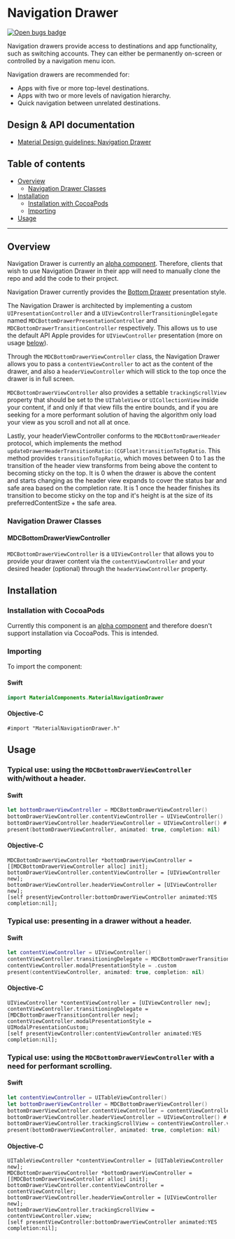 # Navigation Drawer

[![Open bugs badge](https://img.shields.io/badge/dynamic/json.svg?label=open%20bugs&url=https%3A%2F%2Fapi.github.com%2Fsearch%2Fissues%3Fq%3Dis%253Aopen%2Blabel%253Atype%253ABug%2Blabel%253A%255BNavigationDrawer%255D&query=%24.total_count)](https://github.com/material-components/material-components-ios/issues?q=is%3Aopen+is%3Aissue+label%3Atype%3ABug+label%3A%5BNavigationDrawer%5D)

Navigation drawers provide access to destinations and app functionality, such as switching accounts. They can either be permanently on-screen or controlled by a navigation menu icon.

Navigation drawers are recommended for:
* Apps with five or more top-level destinations.
* Apps with two or more levels of navigation hierarchy.
* Quick navigation between unrelated destinations.

## Design & API documentation

<ul class="icon-list">
  <li class="icon-list-item icon-list-item--spec"><a href="https://material.io/go/design-navigation-drawer">Material Design guidelines: Navigation Drawer</a></li>
</ul>

## Table of contents

- [Overview](#overview)
  - [Navigation Drawer Classes](#navigation-drawer-classes)
- [Installation](#installation)
  - [Installation with CocoaPods](#installation-with-cocoapods)
  - [Importing](#importing)
- [Usage](#usage)

- - -

## Overview

Navigation Drawer is currently an [alpha component](https://github.com/material-components/material-components-ios/blob/develop/contributing/alpha_components.md). Therefore, clients that wish to use Navigation Drawer in their app will need to manually clone the repo and add the code to their project.

Navigation Drawer currently provides the [Bottom Drawer](https://developer.apple.com/documentation/uikit/uiaccessibilityelement/1619577-accessibilitylabel) presentation style.

The Navigation Drawer is architected by implementing a custom `UIPresentationController` and a `UIViewControllerTransitioningDelegate` named `MDCBottomDrawerPresentationController` and `MDCBottomDrawerTransitionController` respectively.
This allows us to use the default API Apple provides for `UIViewController` presentation (more on usage [below](#usage)).

Through the `MDCBottomDrawerViewController` class, the Navigation Drawer allows you to pass a `contentViewController` to act as the content of the drawer, and also a `headerViewController` which will stick to the top once the drawer is in full screen.

`MDCBottomDrawerViewController` also provides a settable `trackingScrollView` property that should be set to the `UITableView` or `UICollectionView` inside your content, if and only if that view fills the entire bounds, and if you are seeking for a more performant solution of having the algorithm only load your view as you scroll and not all at once.

Lastly, your headerViewController conforms to the `MDCBottomDrawerHeader` protocol, which implements the method `updateDrawerHeaderTransitionRatio:(CGFloat)transitionToTopRatio`. This method provides `transitionToTopRatio`, which moves between 0 to 1 as the transition of the header view
 transforms from being above the content to becoming sticky on the top. It is 0 when the drawer is above the content and starts changing as the header view expands to cover the status bar and safe area based on the completion rate. It is 1 once the header finishes its transition to become sticky on the top and it's height is at the size of its preferredContentSize + the safe area.

### Navigation Drawer Classes

#### MDCBottomDrawerViewController

`MDCBottomDrawerViewController` is a `UIViewController` that allows you to provide your drawer content via the `contentViewController` and your desired header (optional) through the `headerViewController` property.

## Installation

<!-- Extracted from docs/../../../docs/component-installation.md -->

### Installation with CocoaPods

Currently this component is an [alpha component](https://github.com/material-components/material-components-ios/blob/develop/contributing/alpha_components.md) and therefore doesn't support installation via CocoaPods. This is intended. 

### Importing

To import the component:

<!--<div class="material-code-render" markdown="1">-->
#### Swift
```swift
import MaterialComponents.MaterialNavigationDrawer
```

#### Objective-C

```objc
#import "MaterialNavigationDrawer.h"
```
<!--</div>-->


## Usage

<!-- Extracted from docs/typical-use-view.md -->

### Typical use: using the `MDCBottomDrawerViewController` with/without a header.

<!--<div class="material-code-render" markdown="1">-->
#### Swift

```swift
let bottomDrawerViewController = MDCBottomDrawerViewController()
bottomDrawerViewController.contentViewController = UIViewController()
bottomDrawerViewController.headerViewController = UIViewController() # this is optional
present(bottomDrawerViewController, animated: true, completion: nil)
```

#### Objective-C

```objc
MDCBottomDrawerViewController *bottomDrawerViewController = [[MDCBottomDrawerViewController alloc] init];
bottomDrawerViewController.contentViewController = [UIViewController new];
bottomDrawerViewController.headerViewController = [UIViewController new];
[self presentViewController:bottomDrawerViewController animated:YES completion:nil];
```
<!--</div>-->

### Typical use: presenting in a drawer without a header.

<!--<div class="material-code-render" markdown="1">-->
#### Swift

```swift
let contentViewController = UIViewController()
contentViewController.transitioningDelegate = MDCBottomDrawerTransitionController()
contentViewController.modalPresentationStyle = .custom
present(contentViewController, animated: true, completion: nil)
```

#### Objective-C

```objc
UIViewController *contentViewController = [UIViewController new];
contentViewController.transitioningDelegate = [MDCBottomDrawerTransitionController new];
contentViewController.modalPresentationStyle = UIModalPresentationCustom;
[self presentViewController:contentViewController animated:YES completion:nil];
```
<!--</div>-->

### Typical use: using the `MDCBottomDrawerViewController` with a need for performant scrolling.

<!--<div class="material-code-render" markdown="1">-->
#### Swift

```swift
let contentViewController = UITableViewController()
let bottomDrawerViewController = MDCBottomDrawerViewController()
bottomDrawerViewController.contentViewController = contentViewController
bottomDrawerViewController.headerViewController = UIViewController() # this is optional
bottomDrawerViewController.trackingScrollView = contentViewController.view
present(bottomDrawerViewController, animated: true, completion: nil)
```

#### Objective-C

```objc
UITableViewController *contentViewController = [UITableViewController new];
MDCBottomDrawerViewController *bottomDrawerViewController = [[MDCBottomDrawerViewController alloc] init];
bottomDrawerViewController.contentViewController = contentViewController;
bottomDrawerViewController.headerViewController = [UIViewController new];
bottomDrawerViewController.trackingScrollView = contentViewController.view;
[self presentViewController:bottomDrawerViewController animated:YES completion:nil];
```
<!--</div>-->
